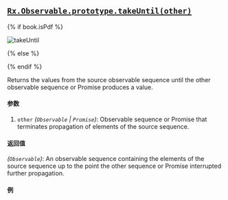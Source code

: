 ## [`Rx.Observable.prototype.takeUntil(other)`](https://github.com/Reactive-Extensions/RxJS/blob/master/src/core/linq/observable/takeuntil.js)

{% if book.isPdf %}

![takeUntil](http://reactivex.io/documentation/operators/images/takeUntil.png)

{% else %}

<rx-marbles key="takeUntil"></rx-marbles>

{% endif %}

Returns the values from the source observable sequence until the other observable sequence or Promise produces a value.

#### 参数
1. `other` *(`Observable` | `Promise`)*: Observable sequence or Promise that terminates propagation of elements of the source sequence.

#### 返回值
*(`Observable`)*: An observable sequence containing the elements of the source sequence up to the point the other sequence or Promise interrupted further propagation.    

#### 例

[](http://jsbin.com/zahor/1/embed?js,console)
